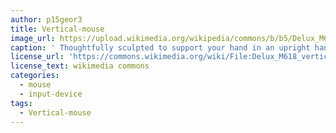 ```yaml
--- 
author: p15geor3 
title: Vertical-mouse 
image_url: https://upload.wikimedia.org/wikipedia/commons/b/b5/Delux_M618_vertical_mouse.jpg 
caption: ' Thoughtfully sculpted to support your hand in an upright handshake posture that avoids forearm twisting. ' 
license_url: 'https://commons.wikimedia.org/wiki/File:Delux_M618_vertical_mouse.jpg' 
license_text: wikimedia commons 
categories: 
  - mouse 
  - input-device 
tags: 
  - Vertical-mouse
---
```

